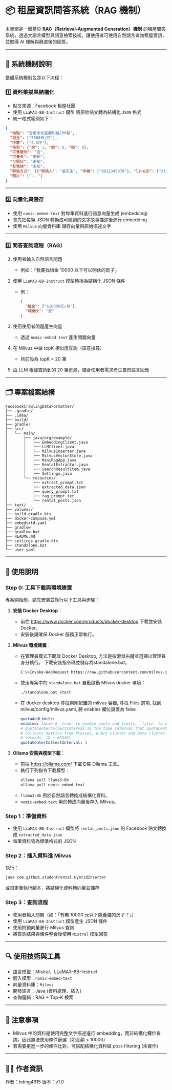 # 📦 租屋資訊問答系統（RAG 機制）

本專案是一個基於 **RAG（Retrieval-Augmented Generation）機制** 的租屋問答系統，透過大語言模型與語意檢索技術，讓使用者可使用自然語言查詢租屋資訊，並取得 AI 理解與篩選後的回答。

---

## 🧠 系統機制說明

整體系統機制包含以下流程：

### 1️⃣ 資料萊描與結構化

- 貼文來源：Facebook 租屋社團
- 使用 `LLaMA3-8B-Instruct` 模型 將原始貼文轉為結構化 `JSON` 格式
- 統一格式範例如下：

```json
{
  "地點": "台南市北區勝利路206巷",
  "租金": ["5500元/月"],
  "坪數": ["4.5坪"],
  "格局": {"房": 1, "廳": 0, "衛": 0},
  "可養寵物": "否",
  "可養魚": "未知",
  "可開伙": "未知",
  "有電梯": "未知",
  "聯絡方式": [{"聯絡人": "張先生", "手機": ["0912345678"], "lineID": ["zline123"]}],
  "照片": ["..."]
}
```

---

### 2️⃣ 向量化與儲存

- 使用 `nomic-embed-text` 對每筆資料進行語意向量生成 (embedding)
- 會先把每筆 JSON 轉換成可閱讀的文字故事描述後進行 embedding
- 使用 `Milvus` 向量資料庫 儲存向量與原始描述文字

---

### 3️⃣ 問答查詢流程（RAG）

1. 使用者輸入自然語言問題
    - 例如：「我要找租金 10000 以下可以開伙的房子」

2. 使用 `LLaMA3-8B-Instruct` 模型轉換為結構化 JSON 條件
    - 例：
      ```json
      {
        "租金": ["$10000元/月"],
        "可開伙": "是"
      }
      ```

3. 使用使用者問題產生向量
    - 透過 `nomic-embed-text` 產生問題向量

4. 在 Milvus 中做 topK 相似度查詢（語意搜尋）
    - 目前設為 topK = 20 筆

5. 由 LLM 根據查詢到的 20 筆房源，結合使用者需求產生自然語言回應

---

## 🗂️ 專案檔案結構

```
FacebookCrawlingDataFormatter/
├── .gradle/
├── .idea/
├── build/
├── gradle/
├── src/
│   └── main/
│       ├── java/org/example/
│       │   ├── EmbeddingClient.java
│       │   ├── LLMClient.java
│       │   ├── MilvusInserter.java
│       │   ├── MilvusVectorStore.java
│       │   ├── MiniRagApp.java
│       │   ├── RentalExtractor.java
│       │   ├── SearchResultItem.java
│       │   └── Settings.java
│       └── resources/
│           ├── extract_prompt.txt
│           ├── extracted_data.json
│           ├── query_prompt.txt
│           ├── rag_prompt.txt
│           └── rental_posts.json
├── text/
├── volumes/
├── build.gradle.kts
├── docker-compose.yml
├── embedtxtd.yaml
├── gradlew
├── gradlew.bat
├── README.md
├── settings.gradle.kts
├── standalone.bat
└── user.yaml
```
---

## 🚀 使用說明

### Step 0: 工具下載與環境建置

專案開始前，請先安裝並執行以下工具與步驟：

1. **安裝 Docker Desktop**：
    - 前往 https://www.docker.com/products/docker-desktop 下載並安裝 Docker。
    - 安裝後請確保 Docker 服務正常執行。

2. **Milvus 環境建置**： 
    - 在管理員模式下開啟 Docker Desktop, 方法是按滑鼠右鍵並選擇以管理員身分執行。 
   下載安裝指令碼並儲存為standalone.bat。
      ```bash
      C:\>Invoke-WebRequest https://raw.githubusercontent.com/milvus-io/milvus/refs/heads/master/scripts/standalone_embed.bat -OutFile standalone.bat
      ```

    - 使用專案中的 `standalone.bat` 自動啟動 Milvus docker 環境：
      ```bash
      ./standalone.bat start
      ```
    - 在 docker desktop 尋找剛剛配置的 milvus 容器, 尋找 Files 選項, 找到 milvus/config/milvus.yaml, 將 enables 欄位設置為 false
      ```yaml
      quotaAndLimits:
      enabled: false # `true` to enable quota and limits, `false` to disable.
      # quotaCenterCollectInterval is the time interval that quotaCenter
      # collects metrics from Proxies, Query cluster and Data cluster.
      # seconds, (0 ~ 65536)
      quotaCenterCollectInterval: 3
      ```

3. **Ollama 安裝與模型下載**：
    - 前往 https://ollama.com/ 下載安裝 Ollama 工具。
    - 執行下列指令下載模型：
      ```bash
      ollama pull llama3:8b
      ollama pull nomic-embed-text
      ```
    - `llama3:8b` 用於自然語言轉換成結構化資料。
    - `nomic-embed-text` 用於轉成向量後存入 Milvus。


### Step 1：準備資料
- 使用 `LLaMA3-8B-Instruct` 模型將 `rental_posts.json` 的 Facebook 貼文轉換成 `extracted_data.json`
- 每筆資料皆為標準格式的 JSON

### Step 2：插入資料進 Milvus

執行：
```bash
java com.github.studentrental.HybridInserter
```
或自定義執行腳本，將結構化資料轉向量並儲存

### Step 3：查詢流程

- 使用者輸入問題（如：「有無 10000 元以下能養貓的房子？」）
- 使用 `LLaMA3-8B-Instruct` 模型產生 JSON 條件
- 使用問題向量進行 Milvus 查詢
- 將查詢結果與條件整合後使用 `Mistral` 模型回答

---

## 🔍 使用技術與工具

- 語言模型：Mistral、LLaMA3-8B-Instruct
- 嵌入模型：`nomic-embed-text`
- 向量資料庫：`Milvus`
- 開發語言：Java (資料處理、插入)
- 查詢邏輯：RAG + Top-K 検索

---

## 📌 注意事項

- Milvus 中的資料是使用完整文字描述進行 embedding，而非結構化欄位查詢，因此無法使用條件篩選（如金額 < 10000）
- 若需要更進一步的條件比對，可搭配結構化資料做 post-filtering (未實作)

---

## 👨‍💼 作者資訊

作者：hding4915
版本：v1.0

